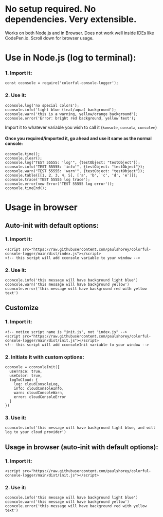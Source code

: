 # No setup required. No dependencies. Very extensible.

Works on both Node.js and in Browser. Does not work well inside IDEs like CodePen.io. Scroll down for browser usage.

# Use in Node.js (log to terminal):

### 1. Import it:

```
const cconsole = require('colorful-console-logger');
```

### 2. Use it:

```
cconsole.log('no special colors');
cconsole.info('light blue (teal/aqua) background');
cconsole.warn('this is a warning, yellow/orange background');
cconsole.error('Error: bright red background, yellow text');
```

Import it to whatever variable you wish to call it (`konsole`, `consola`, `consolee`)

#### Once you required/imported it, go ahead and use it same as the normal console:

```
cconsole.time();
cconsole.clear();
cconsole.log("TEST 55555: 'log'", {testObject: "testObject"});
cconsole.info("TEST 55555: 'info'", {testObject: "testObject"});
cconsole.warn("TEST 55555: 'warn'", {testObject: "testObject"});
cconsole.table([[1, 2, 3, 4, 5], ['a', 'b', 'c', 'd', 'e']]);
cconsole.trace('TEST 55555 log trace');
cconsole.error(new Error('TEST 55555 log error'));
cconsole.timeEnd();
```



# Usage in browser


## Auto-init with default options:

### 1. Import it:
```
<script src="https://raw.githubusercontent.com/paulshorey/colorful-console-logger/main/dist/index.js"></script>
<!-- this script will add cconsole variable to your window -->
```

### 2. Use it:
```
cconcole.info('this message will have background light blue')
cconcole.warn('this message will have background yellow')
cconcole.error('this message will have background red with yellow text')
```

## Customize

### 1. Import it:
```
<!-- notice script name is "init.js", not "index.js" -->
<script src="https://raw.githubusercontent.com/paulshorey/colorful-console-logger/main/dist/init.js"></script>
<!-- this script will add cconsoleInit variable to your window -->
```

### 2. Initiate it with custom options:
```
cconsole = cconsoleInit({
  useTrace: true,
  useColor: true,
  logToCloud: {
    log: cloudConsoleLog,
    info: cloudConsoleInfo,
    warn: cloudConsoleWarn,
    error: cloudConsoleError
  }
})
```

### 3. Use it:
```
cconcole.info('this message will have background light blue, and will log to your cloud provider')
```

## Usage in browser (auto-init with default options):

### 1. Import it:
```
<script src="https://raw.githubusercontent.com/paulshorey/colorful-console-logger/main/dist/init.js"></script>
```

### 2. Use it:
```
cconcole.info('this message will have background light blue')
cconcole.warn('this message will have background yellow')
cconcole.error('this message will have background red with yellow text')
```
